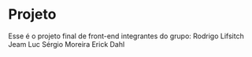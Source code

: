 # Projeto
Esse é o projeto final de front-end
integrantes do grupo: Rodrigo Lifsitch
                      Jeam Luc
                      Sérgio Moreira
                      Erick Dahl
